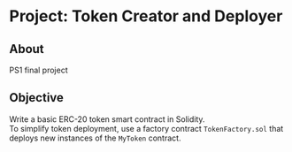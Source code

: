 # Project: Token Creator and Deployer

## About
PS1 final project

## Objective
Write a basic ERC-20 token smart contract in Solidity.\
To simplify token deployment, use a factory contract `TokenFactory.sol` that deploys new instances of the `MyToken` contract.
